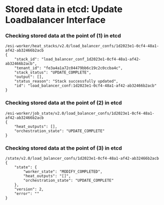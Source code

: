 # Stored data in etcd: Update Loadbalancer Interface

### Checking stored data at the point of (1) in etcd

```
/esi-worker/heat_stacks/v2.0/load_balancer_confs/1d2023e1-0cf4-48a1-af42-ab32466b2acb
{
    "stack_id": "load_balancer_conf_1d2023e1-0cf4-48a1-af42-ab32466b2acb", 
    "tenant_id": "fe3a4a1a72c04479bb6c19c2c0ccba4c", 
    "stack_status": "UPDATE_COMPLETE", 
    "output": [], 
    "status_reason": "Stack successfully updated", 
    "id": "load_balancer_conf:1d2023e1-0cf4-48a1-af42-ab32466b2acb"
}
```

### Checking stored data at the point of (2) in etcd

```
/esi-worker/job_state/v2.0/load_balancer_confs/1d2023e1-0cf4-48a1-af42-ab32466b2acb
{
    "heat_outputs": [], 
    "orchestration_state": "UPDATE_COMPLETE"
}
```

### Checking stored data at the point of (3) in etcd

```
/state/v2.0/load_balancer_confs/1d2023e1-0cf4-48a1-af42-ab32466b2acb
{
    "state": {
        "worker_state": "MODIFY_COMPLETED", 
        "heat_outputs": "[]", 
        "orchestration_state": "UPDATE_COMPLETE"
    }, 
    "version": 2, 
    "error": ""
}
```

